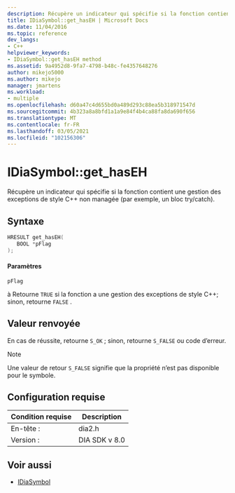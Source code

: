 ```yaml
---
description: Récupère un indicateur qui spécifie si la fonction contient une gestion des exceptions de style C++ non managée (par exemple, un bloc try/catch).
title: IDiaSymbol::get_hasEH | Microsoft Docs
ms.date: 11/04/2016
ms.topic: reference
dev_langs:
- C++
helpviewer_keywords:
- IDiaSymbol::get_hasEH method
ms.assetid: 9a4952d8-9fa7-4798-b48c-fe4357648276
author: mikejo5000
ms.author: mikejo
manager: jmartens
ms.workload:
- multiple
ms.openlocfilehash: d60a47c4d655bd0a489d293c88ea5b318971547d
ms.sourcegitcommit: 4b323a8a8bfd1a1a9e84f4b4ca88fa8da690f656
ms.translationtype: MT
ms.contentlocale: fr-FR
ms.lasthandoff: 03/05/2021
ms.locfileid: "102156306"
---
```

# <a name="idiasymbolget_haseh"></a>IDiaSymbol::get_hasEH
Récupère un indicateur qui spécifie si la fonction contient une gestion des exceptions de style C++ non managée (par exemple, un bloc try/catch).

## <a name="syntax"></a>Syntaxe

```C++
HRESULT get_hasEH(
   BOOL *pFlag
);
```

#### <a name="parameters"></a>Paramètres
 `pFlag`

à Retourne `TRUE` si la fonction a une gestion des exceptions de style C++; sinon, retourne `FALSE` .

## <a name="return-value"></a>Valeur renvoyée
 En cas de réussite, retourne `S_OK` ; sinon, retourne `S_FALSE` ou code d’erreur.

> [!NOTE]
> Une valeur de retour `S_FALSE` signifie que la propriété n’est pas disponible pour le symbole.

## <a name="requirements"></a>Configuration requise

|Condition requise|Description|
|-----------------|-----------------|
|En-tête :|dia2.h|
|Version :|DIA SDK v 8.0|

## <a name="see-also"></a>Voir aussi
- [IDiaSymbol](../../debugger/debug-interface-access/idiasymbol.md)
